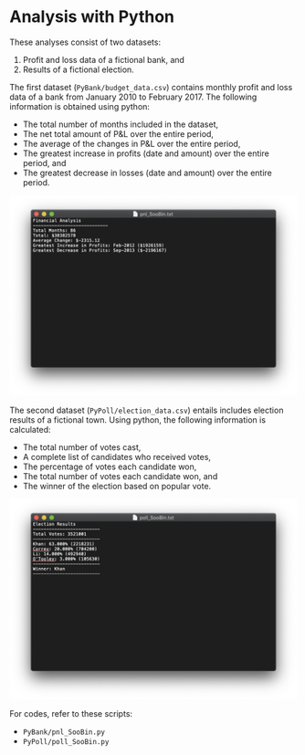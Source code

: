 # Analysis with Python
These analyses consist of two datasets:
1. Profit and loss data of a fictional bank, and
2. Results of a fictional election.

The first dataset (`PyBank/budget_data.csv`) contains monthly profit and loss data of a bank from January 2010 to February 2017. The following information is obtained using python:
* The total number of months included in the dataset,
* The net total amount of P&L over the entire period,
* The average of the changes in P&L over the entire period,
* The greatest increase in profits (date and amount) over the entire period, and
* The greatest decrease in losses (date and amount) over the entire period.

![pnl](PyBank/pnl_screenshot_SooBin.png)

The second dataset (`PyPoll/election_data.csv`) entails includes election results of a fictional town. Using python, the following information is calculated:
* The total number of votes cast,
* A complete list of candidates who received votes,
* The percentage of votes each candidate won,
* The total number of votes each candidate won, and
* The winner of the election based on popular vote.

![poll](PyPoll/poll_screenshot_SooBin.png)

For codes, refer to these scripts:
* `PyBank/pnl_SooBin.py`
* `PyPoll/poll_SooBin.py`